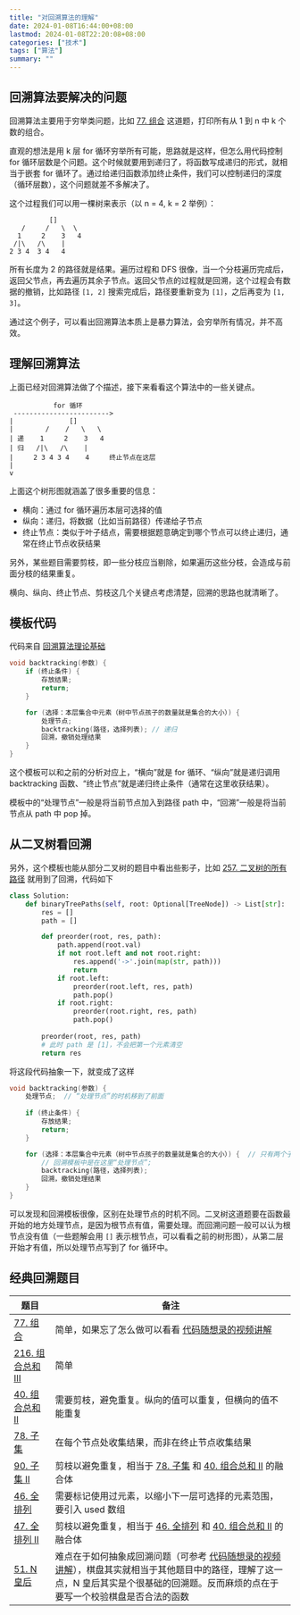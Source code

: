 ```yaml
---
title: "对回溯算法的理解"
date: 2024-01-08T16:44:00+08:00
lastmod: 2024-01-08T22:20:08+08:00
categories: ["技术"]
tags: ["算法"]
summary: ""
---
```


## 回溯算法要解决的问题

回溯算法主要用于穷举类问题，比如 [77. 组合](https://leetcode.cn/problems/combinations/description/) 这道题，打印所有从 1 到 n 中 k 个数的组合。

直观的想法是用 k 层 for 循环穷举所有可能，思路就是这样，但怎么用代码控制 for 循环层数是个问题。这个时候就要用到递归了，将函数写成递归的形式，就相当于嵌套 for 循环了。通过给递归函数添加终止条件，我们可以控制递归的深度（循环层数），这个问题就差不多解决了。

这个过程我们可以用一棵树来表示（以 n = 4, k = 2 举例）：
```
          []
   /     /   \  \
  1     2    3   4
 /|\   /\    |
2 3 4  3 4   4
```

所有长度为 2 的路径就是结果。遍历过程和 DFS 很像，当一个分枝遍历完成后，返回父节点，再去遍历其余子节点。返回父节点的过程就是回溯，这个过程会有数据的撤销，比如路径 `[1, 2]` 搜索完成后，路径要重新变为 `[1]`，之后再变为 `[1, 3]`。

通过这个例子，可以看出回溯算法本质上是暴力算法，会穷举所有情况，并不高效。

## 理解回溯算法

上面已经对回溯算法做了个描述，接下来看看这个算法中的一些关键点。

```
           for 循环
 ------------------------>
|              []
|        /    /   \   \
| 递    1     2    3   4
| 归   /|\   /\    |
|     2 3 4 3 4    4     终止节点在这层
|
v
```

上面这个树形图就涵盖了很多重要的信息：
- 横向：通过 for 循环遍历本层可选择的值
- 纵向：递归，将数据（比如当前路径）传递给子节点
- 终止节点：类似于叶子结点，需要根据题意确定到哪个节点可以终止递归，通常在终止节点收获结果

另外，某些题目需要剪枝，即一些分枝应当剔除，如果遍历这些分枝，会造成与前面分枝的结果重复。

横向、纵向、终止节点、剪枝这几个关键点考虑清楚，回溯的思路也就清晰了。

## 模板代码

代码来自 [回溯算法理论基础](https://programmercarl.com/%E5%9B%9E%E6%BA%AF%E7%AE%97%E6%B3%95%E7%90%86%E8%AE%BA%E5%9F%BA%E7%A1%80)
```c
void backtracking(参数) {
    if (终止条件) {
        存放结果;
        return;
    }

    for (选择：本层集合中元素（树中节点孩子的数量就是集合的大小）) {
        处理节点;
        backtracking(路径，选择列表); // 递归
        回溯，撤销处理结果
    }
}
```

这个模板可以和之前的分析对应上，“横向”就是 for 循环、“纵向”就是递归调用 backtracking 函数、“终止节点”就是递归终止条件（通常在这里收获结果）。

模板中的“处理节点”一般是将当前节点加入到路径 path 中，“回溯”一般是将当前节点从 path 中 pop 掉。

## 从二叉树看回溯

另外，这个模板也能从部分二叉树的题目中看出些影子，比如 [257. 二叉树的所有路径](https://leetcode.cn/problems/binary-tree-paths/description/) 就用到了回溯，代码如下
```python
class Solution:
    def binaryTreePaths(self, root: Optional[TreeNode]) -> List[str]:
        res = []
        path = []

        def preorder(root, res, path):
            path.append(root.val)
            if not root.left and not root.right:
                res.append('->'.join(map(str, path)))
                return
            if root.left:
                preorder(root.left, res, path)
                path.pop()
            if root.right:
                preorder(root.right, res, path)
                path.pop()
            
        preorder(root, res, path)
        # 此时 path 是 [1]，不会把第一个元素清空
        return res
```

将这段代码抽象一下，就变成了这样
```c
void backtracking(参数) {
    处理节点;  // “处理节点”的时机移到了前面
    
    if (终止条件) {
        存放结果;
        return;
    }

    for (选择：本层集合中元素（树中节点孩子的数量就是集合的大小）) {  // 只有两个子节点
        // 回溯模板中是在这里“处理节点”;
        backtracking(路径，选择列表);
        回溯，撤销处理结果
    }
}
```

可以发现和回溯模板很像，区别在处理节点的时机不同。二叉树这道题要在函数最开始的地方处理节点，是因为根节点有值，需要处理。而回溯问题一般可以认为根节点没有值（一些题解会用 `[]` 表示根节点，可以看看之前的树形图），从第二层开始才有值，所以处理节点写到了 for 循环中。

## 经典回溯题目

| 题目                                                                               | 备注                                                                                                                                                            |
| ---------------------------------------------------------------------------------- | --------------------------------------------------------------------------------------------------------------------------------------------------------------- |
| [77. 组合](https://leetcode.cn/problems/combinations/description/)                 | 简单，如果忘了怎么做可以看看 [代码随想录的视频讲解](https://www.bilibili.com/video/BV1ti4y1L7cv)                                                                |
| [216. 组合总和 III](https://leetcode.cn/problems/combination-sum-iii/description/) | 简单                                                                                                                                                            |
| [40. 组合总和 II](https://leetcode.cn/problems/combination-sum-ii/)                | 需要剪枝，避免重复。纵向的值可以重复，但横向的值不能重复                                                                                                        |
| [78. 子集](https://leetcode.cn/problems/subsets/)                                  | 在每个节点处收集结果，而非在终止节点收集结果                                                                                                                    |
| [90. 子集 II](https://leetcode.cn/problems/subsets-ii/)                            | 剪枝以避免重复，相当于 [78. 子集](https://leetcode.cn/problems/subsets/) 和 [40. 组合总和 II](https://leetcode.cn/problems/combination-sum-ii/) 的融合体        |
| [46. 全排列](https://leetcode.cn/problems/permutations/)                           | 需要标记使用过元素，以缩小下一层可选择的元素范围，要引入 used 数组                                                                                              |
| [47. 全排列 II](https://leetcode.cn/problems/permutations-ii/)                     | 剪枝以避免重复，相当于 [46. 全排列](https://leetcode.cn/problems/permutations/) 和 [40. 组合总和 II](https://leetcode.cn/problems/combination-sum-ii/) 的融合体 |
| [51. N 皇后](https://leetcode.cn/problems/n-queens/)                               | 难点在于如何抽象成回溯问题（可参考 [代码随想录的视频讲解](https://www.bilibili.com/video/BV1Rd4y1c7Bq)），棋盘其实就相当于其他题目中的路径，理解了这一点，N 皇后其实是个很基础的回溯题。反而麻烦的点在于要写一个校验棋盘是否合法的函数        | 

